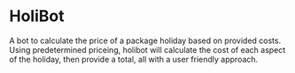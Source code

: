 # HoliBot
A bot to calculate the price of a package holiday based on provided costs.
Using predetermined priceing, holibot will calculate the cost of each aspect of the holiday, then provide a total, all with a user friendly approach.
